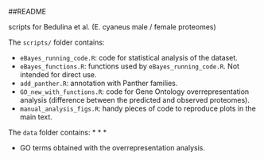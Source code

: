 ##README

scripts for Bedulina et al.
(E. cyaneus male / female proteomes)

The `scripts/` folder contains:
* `eBayes_running_code.R`: code for statistical analysis of the dataset.
* `eBayes_functions.R`: functions used by `eBayes_running_code.R`. Not intended for direct use.
* `add_panther.R`: annotation with Panther families. 
* `GO_new_with_functions.R`: code for Gene Ontology overrepresentation analysis (difference between the predicted and observed proteomes).
* `manual_analysis_figs.R`: handy pieces of code to reproduce plots in the main text. 

The `data` folder contains: 
* 
* 
* 
* GO terms obtained with the overrepresentation analysis.